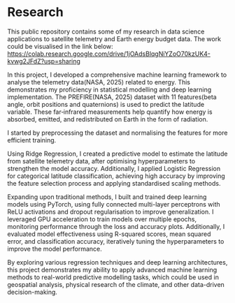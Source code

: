 # Research
This public repository contains some of my research in data science applications to satellite telemetry and Earth energy budget data. 
The work could be visualised in the link below: 
https://colab.research.google.com/drive/1jOAdsBlqgNiYZoO70kzUK4-kvwg2JFdZ?usp=sharing

In this project, I developed a comprehensive machine learning framework to analyse the telemetry data(NASA, 2025) related to energy. This demonstrates my proficiency in statistical modelling and deep learning implementation. The PREFIRE(NASA, 2025) dataset with 11 features(beta angle, orbit positions and quaternions) is used to predict the latitude variable. These far‐infrared measurements help quantify how energy is absorbed, emitted, and redistributed on Earth in the form of radiation.

I started by preprocessing the dataset and normalising the features for more efficient training.

Using Ridge Regression, I created a predictive model to estimate the latitude from satellite telemetry data, after optimising hyperparameters to strengthen the model accuracy. Additionally, I applied Logistic Regression for categorical latitude classification, achieving high accuracy by improving the feature selection process and applying standardised scaling methods.

Expanding upon traditional methods, I built and trained deep learning models using PyTorch, using fully connected multi-layer perceptrons with ReLU activations and dropout regularisation to improve generalization. I leveraged GPU acceleration to train models over multiple epochs, monitoring performance through the loss and accuracy plots. Additionally, I evaluated model effectiveness using R-squared scores, mean squared error, and classification accuracy, iteratively tuning the hyperparameters to improve the model performance.

By exploring various regression techniques and deep learning architectures, this project demonstrates my ability to apply advanced machine learning methods to real-world predictive modelling tasks, which could be used in geospatial analysis, physical research of the climate, and other data-driven decision-making.
